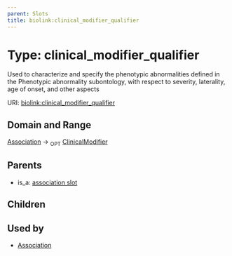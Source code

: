 ```yaml
---
parent: Slots
title: biolink:clinical_modifier_qualifier
---
```


# Type: clinical_modifier_qualifier


Used to characterize and specify the phenotypic abnormalities defined in the Phenotypic abnormality subontology, with respect to severity, laterality, age of onset, and other aspects

URI: [biolink:clinical_modifier_qualifier](https://w3id.org/biolink/vocab/clinical_modifier_qualifier)

## Domain and Range

[Association](Association.md) ->  <sub>OPT</sub> [ClinicalModifier](ClinicalModifier.md)

## Parents

 *  is_a: [association slot](association_slot.md)

## Children


## Used by

 * [Association](Association.md)

